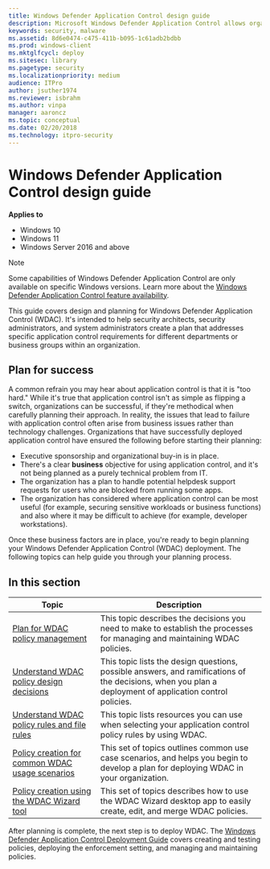 ```yaml
---
title: Windows Defender Application Control design guide 
description: Microsoft Windows Defender Application Control allows organizations to control what apps and drivers will run on their managed Windows devices.
keywords: security, malware
ms.assetid: 8d6e0474-c475-411b-b095-1c61adb2bdbb
ms.prod: windows-client
ms.mktglfcycl: deploy
ms.sitesec: library
ms.pagetype: security
ms.localizationpriority: medium
audience: ITPro
author: jsuther1974
ms.reviewer: isbrahm
ms.author: vinpa
manager: aaroncz
ms.topic: conceptual
ms.date: 02/20/2018
ms.technology: itpro-security
---
```


# Windows Defender Application Control design guide

**Applies to**

- Windows 10
- Windows 11
- Windows Server 2016 and above

> [!NOTE]
> Some capabilities of Windows Defender Application Control are only available on specific Windows versions. Learn more about the [Windows Defender Application Control feature availability](../feature-availability.md).

This guide covers design and planning for Windows Defender Application Control (WDAC). It's intended to help security architects, security administrators, and system administrators create a plan that addresses specific application control requirements for different departments or business groups within an organization.

## Plan for success

A common refrain you may hear about application control is that it is "too hard." While it's true that application control isn't as simple as flipping a switch, organizations can be successful, if they're methodical when carefully planning their approach. In reality, the issues that lead to failure with application control often arise from business issues rather than technology challenges. Organizations that have successfully deployed application control have ensured the following before starting their planning:

-   Executive sponsorship and organizational buy-in is in place.
-   There's a clear **business** objective for using application control, and it's not being planned as a purely technical problem from IT.
-   The organization has a plan to handle potential helpdesk support requests for users who are blocked from running some apps.
-   The organization has considered where application control can be most useful (for example, securing sensitive workloads or business functions) and also where it may be difficult to achieve (for example, developer workstations).

Once these business factors are in place, you're ready to begin planning your Windows Defender Application Control (WDAC) deployment. The following topics can help guide you through your planning process.

## In this section

| Topic | Description |
| - | - |
| [Plan for WDAC policy management](plan-wdac-management.md) | This topic describes the decisions you need to make to establish the processes for managing and maintaining WDAC policies. |
| [Understand WDAC policy design decisions](understand-wdac-policy-design-decisions.md) | This topic lists the design questions, possible answers, and ramifications of the decisions, when you plan a deployment of application control policies. |
| [Understand WDAC policy rules and file rules](select-types-of-rules-to-create.md) | This topic lists resources you can use when selecting your application control policy rules by using WDAC. |
| [Policy creation for common WDAC usage scenarios](common-wdac-use-cases.md) | This set of topics outlines common use case scenarios, and helps you begin to develop a plan for deploying WDAC in your organization. |
| [Policy creation using the WDAC Wizard tool](wdac-wizard.md) | This set of topics describes how to use the WDAC Wizard desktop app to easily create, edit, and merge WDAC policies. |

After planning is complete, the next step is to deploy WDAC. The [Windows Defender Application Control Deployment Guide](../deployment/wdac-deployment-guide.md) covers creating and testing policies, deploying the enforcement setting, and managing and maintaining policies.
